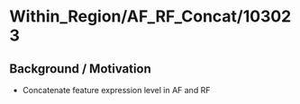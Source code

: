 # Within_Region/AF_RF_Concat/103023 

## Background / Motivation
* Concatenate feature expression level in AF and RF